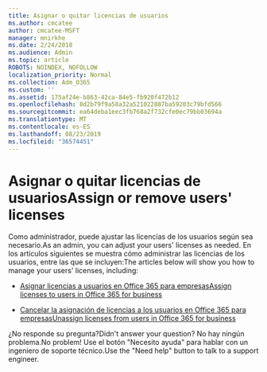 ```yaml
---
title: Asignar o quitar licencias de usuarios
ms.author: cmcatee
author: cmcatee-MSFT
manager: mnirkhe
ms.date: 2/24/2018
ms.audience: Admin
ms.topic: article
ROBOTS: NOINDEX, NOFOLLOW
localization_priority: Normal
ms.collection: Adm_O365
ms.custom: ''
ms.assetid: 175af24e-b863-42ca-84e5-fb920f472b12
ms.openlocfilehash: 8d2b79f9a58a32a521022887ba59203c79bfd566
ms.sourcegitcommit: ea64deba1eec3fb768a2f732cfe0ec79bb03694a
ms.translationtype: MT
ms.contentlocale: es-ES
ms.lasthandoff: 08/23/2019
ms.locfileid: "36574451"
---
```

# <a name="assign-or-remove-users-licenses"></a><span data-ttu-id="10ece-102">Asignar o quitar licencias de usuarios</span><span class="sxs-lookup"><span data-stu-id="10ece-102">Assign or remove users' licenses</span></span>

<span data-ttu-id="10ece-103">Como administrador, puede ajustar las licencias de los usuarios según sea necesario.</span><span class="sxs-lookup"><span data-stu-id="10ece-103">As an admin, you can adjust your users' licenses as needed.</span></span> <span data-ttu-id="10ece-104">En los artículos siguientes se muestra cómo administrar las licencias de los usuarios, entre las que se incluyen:</span><span class="sxs-lookup"><span data-stu-id="10ece-104">The articles below will show you how to manage your users' licenses, including:</span></span>
  
- [<span data-ttu-id="10ece-105">Asignar licencias a usuarios en Office 365 para empresas</span><span class="sxs-lookup"><span data-stu-id="10ece-105">Assign licenses to users in Office 365 for business</span></span>](https://docs.microsoft.com/en-us/office365/admin/subscriptions-and-billing/assign-licenses-to-users)

- [<span data-ttu-id="10ece-106">Cancelar la asignación de licencias a los usuarios en Office 365 para empresas</span><span class="sxs-lookup"><span data-stu-id="10ece-106">Unassign licenses from users in Office 365 for business</span></span>](https://docs.microsoft.com/en-us/office365/admin/subscriptions-and-billing/remove-licenses-from-users)

<span data-ttu-id="10ece-107">¿No responde su pregunta?</span><span class="sxs-lookup"><span data-stu-id="10ece-107">Didn't answer your question?</span></span> <span data-ttu-id="10ece-108">No hay ningún problema.</span><span class="sxs-lookup"><span data-stu-id="10ece-108">No problem!</span></span> <span data-ttu-id="10ece-109">Use el botón "Necesito ayuda" para hablar con un ingeniero de soporte técnico.</span><span class="sxs-lookup"><span data-stu-id="10ece-109">Use the "Need help" button to talk to a support engineer.</span></span>